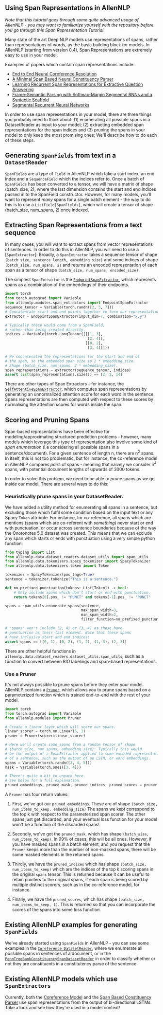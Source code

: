 Using Span Representations in AllenNLP
--------------------------------------
_Note that this tutorial goes through some quite advanced
usage of AllenNLP - you may want to familiarize yourself with the repository
before you go through this Span Representation Tutorial._

Many state of the art Deep NLP models use representations of spans,
rather than representations of words, as the basic building block for
models. In AllenNLP (starting from version 0.4), Span Representations are extremely easy to use in your model.

Examples of papers which contain span representations include:

* [End to End Neural Coreference Resolution](https://www.semanticscholar.org/paper/End-to-end-Neural-Coreference-Resolution-Lee-He/35020104937d7f7dd197c204272a2431970d9d9d)
* [A Minimal Span Based Neural Constituency Parser](https://www.semanticscholar.org/paper/A-Minimal-Span-Based-Neural-Constituency-Parser-Stern-Andreas/593e4e749bd2dbcaf8dc25298d830b41d435e435)
* [Learning Recurrent Span Representations for Extractive Question Answering](https://www.semanticscholar.org/paper/Learning-Recurrent-Span-Representations-for-Extrac-Lee-Kwiatkowski/3290ecab457faa82f7ea04948a36407cb53ebe04)
* [Frame-Semantic Parsing with Softmax-Margin Segmental RNNs and a Syntactic Scaffold](https://www.semanticscholar.org/paper/Frame-Semantic-Parsing-with-Softmax-Margin-Segment-Swayamdipta-Thomson/5ad5c56391bcf29aa797e736d62f077bc66baad1)
* [Segmental Recurrent Neural Networks](https://www.semanticscholar.org/paper/Segmental-Recurrent-Neural-Networks-Kong-Dyer/6b904d6e84c98c6ce22ce6923224b205a2a24ee1)


In order to use span representations in your model, there are three things you probably need to think about: (1) enumerating all possible spans in a DatasetReader as input to your model; (2) extracting embedded span representations for the span indices and (3) pruning the spans in your model to only keep the most promising ones; We'll describe how to do each of these steps.


## Generating `SpanFields` from text in a `DatasetReader`

`SpanFields` are a type of `Field` in AllenNLP which take a start index, an end index
and a `SequenceField` which the indices refer to. Once a batch of `SpanFields` has been
converted to a tensor, we will have a matrix of shape (batch_size, 2), where the last
dimension contains the start and end indices passed in to the SpanField constructor.
However, for many models, you'll want to represent _many_ spans for a single batch
element - the way to do this is to use a `ListField[SpanFields]`, which will create
a tensor of shape (batch_size, num_spans, 2) once indexed.


## Extracting Span Representations from a text sequence

In many cases, you will want to extract spans from vector representations of sentences.
In order to do this in AllenNLP, you will need to use a [`SpanExtractor`]. Broadly, a `SpanExtractor` takes a sequence tensor of shape `(batch_size, sentence_length, embedding_size)` and some indices of shape `(batch_size, num_spans, 2)` and returns an encoded representation of each span as a tensor of shape `(batch_size, num_spans, encoded_size)`.

The simplest `SpanExtractor` is the [`EndpointSpanExtractor`](https://github.com/allenai/allennlp/blob/741ea01e50cfbda2d890110adea41e9141ed46f7/allennlp/modules/span_extractors/endpoint_span_extractor.py#L13), which represents spans as a combination of the embeddings of their endpoints.

```python
import torch
from torch.autograd import Variable
from allennlp.modules.span_extractors import EndpointSpanExtractor
sequence_tensor = Variable(torch.randn([2, 5, 7]))
# Concatentate start and end points together to form our representation.
extractor = EndpointSpanExtractor(input_dim=7, combination="x,y")

# Typically these would come from a SpanField,
# rather than being created directly.
indices = Variable(torch.LongTensor([[[1, 3],
                                      [2, 4]],
                                     [[0, 2],
                                      [3, 4]]]))

# We concatenated the representations for the start and end of
# the span, so the embedded span size is 2 * embedding_size.
# Shape (batch_size, num_spans, 2 * embedding_size).
span_representations = extractor(sequence_tensor, indices)
assert list(span_representations.size()) == [2, 2, 14]
```

There are other types of Span Extractors - for instance, the [`SelfAttentiveSpanExtractor`](https://github.com/allenai/allennlp/blob/741ea01e50cfbda2d890110adea41e9141ed46f7/allennlp/modules/span_extractors/self_attentive_span_extractor.py#L10),
which computes span representations by generating an unnormalized attention score for each
word in the sentence. Spans representations are then computed with respect to these
scores by normalising the attention scores for words inside the span.


## Scoring and Pruning Spans

Span-based representations have been effective for modeling/approximating structured
prediction problems - however, many models which leverage this type of representation
also involve some kind of _span enumeration_ (i.e considering all possible spans in a
sentence/document). For a given sentence of length n, there are n<sup>2</sup> spans. In itself,
this is not too problematic, but for instance, the co-reference model in AllenNLP
compares _pairs_ of spans - meaning that naively we consider n<sup>4</sup> spans, with potential document lengths of upwards of 3000 tokens.

In order to solve this problem, we need to be able to _prune_ spans as we go inside our model. There are several ways to do this:

### Heuristically prune spans in your DatasetReader.

We have added a utility method for enumerating all spans in a sentence, but excluding those which fulfil some condition based on the input text or any Spacy `Token` attribute.
For instance, for co-reference, all spans which are mentions (spans which are co-referent with _something_) never start or end with punctuation, or occur across sentence boundaries because of the way the Onotonotes 5.0 dataset was created. This means that we can exclude any span which
starts or ends with punctuation using a very simple python function:

```python
from typing import List
from allennlp.data.dataset_readers.dataset_utils import span_utils
from allennlp.data.tokenizers.spacy_tokenizer import SpacyTokenizer
from allennlp.data.tokenizers.token import Token

tokenizer = SpacyTokenizer(pos_tags=True)
sentence = tokenizer.tokenize("This is a sentence.")

def no_prefixed_punctuation(tokens: List[Token]) -> bool:
    # Only include spans which don't start or end with punctuation.
    return tokens[0].pos_ != "PUNCT" and tokens[-1].pos_ != "PUNCT"

spans = span_utils.enumerate_spans(sentence,
                                   max_span_width=3,
                                   min_span_width=2,
                                   filter_function=no_prefixed_punctuation)

# 'spans' won't include (2, 4) or (3, 4) as these have
# punctuation as their last element. Note that these spans
# have inclusive start and end indices!
assert spans == [(0, 1), (0, 2), (1, 2), (1, 3), (2, 3)]
```

There are other helpful functions in `allennlp.data.dataset_readers.dataset_utils.span_utils`,
such as a function to convert between BIO labelings and span-based representations.

### Use a Pruner

It's not always possible to prune spans before they enter your model. AllenNLP contains
a [`Pruner`](https://github.com/allenai/allennlp/blob/3f0953d19de3676ea82e642659fc96d90690e34d/allennlp/modules/pruner.py#L8), which allows you to prune spans based on a parameterized function which
is trained end-to-end with the rest of your model.

```python
import torch
from torch.autograd import Variable
from allennlp.modules import Pruner

# Create a linear layer which will score our spans.
linear_scorer = torch.nn.Linear(5, 1)
pruner = Pruner(scorer=linear_scorer)

# Here we'll create some spans from a random tensor of shape
# (batch_size, num_spans, embedding_size). Typically this would
# be the output of a SpanExtractor applied to some encoded representation
# of a sentence, such as the output of an LSTM, or word embeddings.
spans = Variable(torch.randn([3, 4, 5]))
mask = Variable(torch.ones([3, 4]))

# There's quite a bit to unpack here.
# See below for a full explanation.
pruned_embeddings, pruned_mask, pruned_indices, pruned_scores = pruner(spans, mask, num_items_to_keep=3)
```

A `Pruner` has four return values:

1. First, we've got our `pruned_embeddings`.
These are of shape `(batch_size, num_items_to_keep, embedding_size)`
The spans we kept correspond to the top k with respect to the parameterized
span scorer. The other spans just get discarded, and your eventual loss
function for your model won't be a function of the discarded spans!

2. Secondly, we've got the `pruned_mask`, which has shape `(batch_size, num_items_to_keep)`.
In 99% of cases, this will be all ones. However, if you have masked spans in a
batch element, and you request that the `Pruner` keeps more than the number
of non-masked spans, there will be some masked elements in the returned spans.

3. Thirdly, we have the `pruned_indices` which has shape `(batch_size, num_items_to_keep)` which are the indices of the top k scoring spans in the original ``spans`` tensor.
This is returned because it can be useful to retain pointers to the original spans,
if each span is being scored by multiple distinct scorers, such as in the co-reference
model, for instance.

4. Finally, we have the `pruned_scores`, which has shape `(batch_size, num_items_to_keep, 1)`.
This is returned so that you can incorporate the scores of the spans into some loss function.

## Existing AllenNLP examples for generating `SpanFields`

We've already started using `SpanFields` in AllenNLP - you can see some examples in the
[`Coreference DatasetReader`](https://github.com/allenai/allennlp/blob/741ea01e50cfbda2d890110adea41e9141ed46f7/allennlp/data/dataset_readers/coreference_resolution/conll.py#L165), where we enumerate all possible spans in sentences
of a document, or in the [`PennTreeBankConstituencySpanDatasetReader`](https://github.com/allenai/allennlp/blob/741ea01e50cfbda2d890110adea41e9141ed46f7/allennlp/data/dataset_readers/penn_tree_bank.py#L119) in order to
classify whether or not they are constituents in a constitutency parse of the sentence.

## Existing AllenNLP models which use `SpanExtractors`

Currently, both the [Coreference Model](https://github.com/allenai/allennlp/blob/741ea01e50cfbda2d890110adea41e9141ed46f7/allennlp/models/coreference_resolution/coref.py#L173)
and the [Span Based Constituency Parser](https://github.com/allenai/allennlp/blob/741ea01e50cfbda2d890110adea41e9141ed46f7/allennlp/models/constituency_parser.py#L162)
use span representations from the output of bi-directional LSTMs. Take a look and see how they're used in
a model context!
